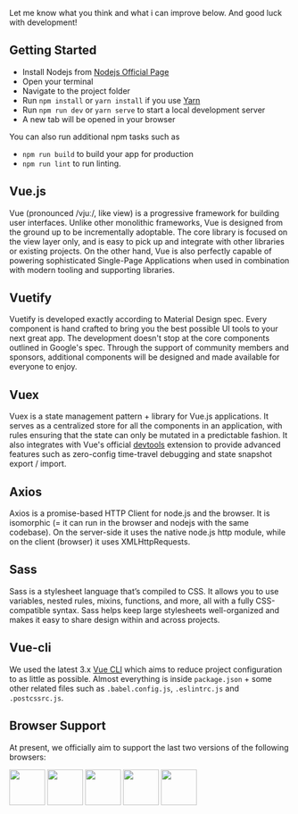 Let me know what you think and what i can improve below. And good luck with development!

## Getting Started
- Install Nodejs from [Nodejs Official Page](https://nodejs.org/en/)
- Open your terminal
- Navigate to the project folder
- Run `npm install` or `yarn install` if you use [Yarn](https://yarnpkg.com/en/)
- Run `npm run dev` or `yarn serve` to start a local development server
- A new tab will be opened in your browser

You can also run additional npm tasks such as
- `npm run build` to build your app for production
- `npm run lint` to run linting.


## Vue.js
Vue (pronounced /vjuː/, like view) is a progressive framework for building user interfaces. Unlike other monolithic frameworks, Vue is designed from the ground up to be incrementally adoptable. The core library is focused on the view layer only, and is easy to pick up and integrate with other libraries or existing projects. On the other hand, Vue is also perfectly capable of powering sophisticated Single-Page Applications when used in combination with modern tooling and supporting libraries.

## Vuetify
Vuetify is developed exactly according to Material Design spec. Every component is hand crafted to bring you the best possible UI tools to your next great app. The development doesn't stop at the core components outlined in Google's spec. Through the support of community members and sponsors, additional components will be designed and made available for everyone to enjoy.

## Vuex
Vuex is a state management pattern + library for Vue.js applications. It serves as a centralized store for all the components in an application, with rules ensuring that the state can only be mutated in a predictable fashion. It also integrates with Vue's official [devtools](https://github.com/vuejs/vue-devtools) extension to provide advanced features such as zero-config time-travel debugging and state snapshot export / import.

## Axios
Axios is a promise-based HTTP Client for node.js and the browser. It is isomorphic (= it can run in the browser and nodejs with the same codebase). On the server-side it uses the native node.js http module, while on the client (browser) it uses XMLHttpRequests.

## Sass
Sass is a stylesheet language that’s compiled to CSS. It allows you to use variables, nested rules, mixins, functions, and more, all with a fully CSS-compatible syntax. Sass helps keep large stylesheets well-organized and makes it easy to share design within and across projects.

## Vue-cli
We used the latest 3.x [Vue CLI](https://github.com/vuejs/vue-cli) which aims to reduce project configuration
to as little as possible. Almost everything is inside `package.json` + some other related files such as
`.babel.config.js`, `.eslintrc.js` and `.postcssrc.js`.


## Browser Support

At present, we officially aim to support the last two versions of the following browsers:

<img src="https://s3.amazonaws.com/creativetim_bucket/github/browser/chrome.png" width="64" height="64"> <img src="https://s3.amazonaws.com/creativetim_bucket/github/browser/firefox.png" width="64" height="64"> <img src="https://s3.amazonaws.com/creativetim_bucket/github/browser/edge.png" width="64" height="64"> <img src="https://s3.amazonaws.com/creativetim_bucket/github/browser/safari.png" width="64" height="64"> <img src="https://s3.amazonaws.com/creativetim_bucket/github/browser/opera.png" width="64" height="64">
